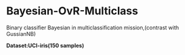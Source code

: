 # Bayesian-OvR-Multiclass
Binary classifier Bayesian in multiclassification mission,(contrast with GussianNB)

**Dataset:UCI-iris(150 samples)**
